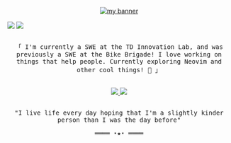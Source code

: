 <p align="center">
  <a href="https://nathan.louie.ca/" target="_blank" rel="noreferrer"><img src="https://github.com/nathan-louie/nathan-louie/assets/53024905/c755e557-9477-45d0-8ea8-e26db54c1e4b#gh-dark-mode-only" alt="my banner"></a>
</p>

[<img align="center" src="https://github.com/nathan-louie/nathan-louie/assets/53024905/fd7a4d41-1cf0-4091-855c-d20e2f5a9cbe#gh-light-mode-only" />](https://nathan.louie.ca)
[<img align="center" src="https://github.com/nathan-louie/nathan-louie/assets/53024905/c755e557-9477-45d0-8ea8-e26db54c1e4b#gh-dark-mode-only" />](https://nathan.louie.ca)

<samp>
  <p align="center">
    <br>
    「 I'm currently a SWE at the TD Innovation Lab, and was previously a SWE at the Bike Brigade! I love working on things that help people. Currently exploring Neovim and other cool things! 🌱 」
    <br>
  </p>
</samp>
<div align="center">
  <br>
  <a href="https://github.com/nathan-louie/nathan-louie.github.io" target="_blank" rel="nofollow noopener noreferrer">
    <img src="https://github-readme-stats.vercel.app/api/pin/?username=nathan-louie&repo=nathan-louie.github.io&theme=transparent">
  </a>
  <a href="https://github.com/nathan-louie/macOS-config" target="_blank" rel="nofollow noopener noreferrer">
    <img src="https://github-readme-stats.vercel.app/api/pin/?username=nathan-louie&repo=macOS-config&theme=transparent">
  </a>
  <br>
</div>
<samp>
  <p align="center">
    <br>
    "I live life every day hoping that I'm a slightly kinder person than I was the day before"
    <br>
  </p>
  <p align="center">
    ════ ⋆★⋆ ════
  </p>
</samp>
